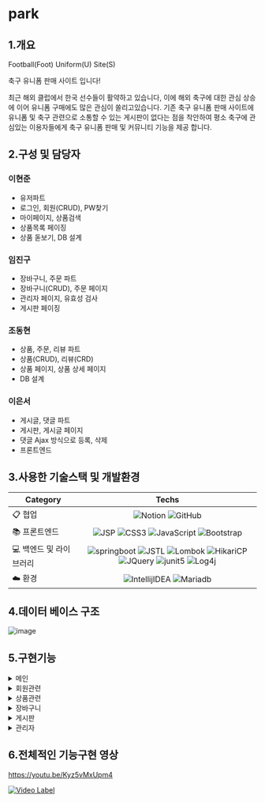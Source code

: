 <h1>park</h1>
<h2>1.개요</h2>
Football(Foot) Uniform(U) Site(S) 

축구 유니폼 판매 사이트 입니다!

최근 해외 클럽에서 한국 선수들이 활약하고 있습니다, 이에 해외 축구에 대한 관심 상승에 이어 유니폼 구매에도 많은 관심이 쏠리고있습니다.
기존 축구 유니폼 판매 사이트에 유니폼 및 축구 관련으로 소통할 수 있는 게시판이 없다는 점을 착안하여 평소 축구에 관심있는 이용자들에게 축구 유니폼 판매 및 커뮤니티 기능을 제공 합니다.
 <h2>2.구성 및 담당자</h2>
 
 ### 이현준

- 유저파트
- 로그인, 회원(CRUD), PW찾기
- 마이페이지, 상품검색
- 상품목록 페이징
- 상품 돋보기, DB 설계

### 임진구

- 장바구니, 주문 파트
- 장바구니(CRUD), 주문 페이지
- 관리자 페이지, 유효성 검사
- 게시판 페이징


### 조동현

- 상품, 주문, 리뷰 파트
- 상품(CRUD), 리뷰(CRD)
- 상품 페이지, 상품 상세 페이지
- DB 설계


### 이은서

- 게시글, 댓글 파트
- 게시판, 게시글 페이지
- 댓글 Ajax 방식으로 등록, 삭제
- 프론트엔드


 <h2>3.사용한 기술스택 및 개발환경</h2>
 
 | Category 	| Techs 	|
|---	|:---:	|
| 📋 협업 	|   ![Notion](https://img.shields.io/badge/Notion-000000.svg?style=flat-square&logo=notion&logoColor=white)   ![GitHub](https://img.shields.io/badge/GitHub-181717.svg?style=flat-square&logo=github&logoColor=white) 	|
| 📚 프론트엔드 	| ![JSP](https://img.shields.io/badge/JSP-000000.svg?style=flat-square&logo=JSP&logoColor=white) ![CSS3](https://img.shields.io/badge/CSS3-%231572B6.svg?style=flat-square&logo=css3&logoColor=white) ![JavaScript](https://img.shields.io/badge/Javascript-%23323330.svg?style=flat-square&logo=javascript&logoColor=%23F7DF1E)  ![Bootstrap](https://img.shields.io/badge/Bootstrap-%23563D7C.svg?style=flat-square&logo=bootstrap&logoColor=white) | 
| 💻 백엔드 및 라이브러리 	| ![springboot](https://img.shields.io/badge/springboot-%6DB33F.svg?style=flat-square&logo=springboot&logoColor=white) ![JSTL](https://img.shields.io/badge/JSTL-007ACC.svg?style=flat-square&logo=JSTL&logoColor=white) ![Lombok](https://img.shields.io/badge/Lombok-FF0000.svg?style=flat-square&logo=Lombok&logoColor=white) ![HikariCP](https://img.shields.io/badge/HikariCP-000000.svg?style=flat-square&logo=HikariCP&logoColor=white) ![JQuery](https://img.shields.io/badge/jquery-%230769AD.svg?style=flat-square&logo=jquery&logoColor=white) ![junit5](https://img.shields.io/badge/junit5-%25A162.svg?style=flat-square&logo=junit5&logoColor=white) ![Log4j](https://img.shields.io/badge/Log4j-%23FA0F00.svg?style=flat-square&logo=Log4j&logoColor=white) |
| ☁️ 환경 | ![IntellijIDEA](https://img.shields.io/badge/IntellijIDEA-000000.svg?style=flat-square&logo=intellijidea&logoColor=white) ![Mariadb](https://img.shields.io/badge/MariaDB-003545.svg?style=flat-square&logo=mariadb&logoColor=white) |

 <h2>4.데이터 베이스 구조</h2>
 
 ![image](https://github.com/jingugugu/FUS/assets/116573862/face051e-9ab3-4fb3-b764-77493799e077)

 
 <h2>5.구현기능</h2>

 <details>
  <summary>메인</summary>
   
  <img width="1031" alt="스크린샷 2024-01-26 오전 11 18 09" src="https://github.com/jingugugu/FUS/assets/116573862/a5890adb-b467-437e-95ee-b519c27a49b8">

 </details>

<details>
  <summary>회원관련</summary>

  <h2>로그인</h2>
  <img width="1031" alt="스크린샷 2024-01-26 오전 11 20 57" src="https://github.com/jingugugu/FUS/assets/116573862/10fbad5a-2ab2-4cb4-991c-299e7e688c9f">

  <h2>회원가입</h2>
  <img width="1031" alt="스크린샷 2024-01-26 오전 11 30 36" src="https://github.com/jingugugu/FUS/assets/116573862/d14d9814-9970-4e88-8486-c504233ccfbd">

  <h2>비밀번호 찾기/재설정</h2>
  <img width="1031" alt="스크린샷 2024-01-26 오전 11 31 55" src="https://github.com/jingugugu/FUS/assets/116573862/8c5ad024-0a21-4877-9cd1-9d346949d9ba">
  <img width="1031" alt="스크린샷 2024-01-26 오전 11 32 10" src="https://github.com/jingugugu/FUS/assets/116573862/b482b0a4-935e-4b44-b746-21af9c4fcdc8">
  
  <h2>마이페이지</h2>
  <img width="1041" alt="스크린샷 2024-01-26 오전 11 33 42" src="https://github.com/jingugugu/FUS/assets/116573862/eafb1c48-cc23-45fb-ac5e-0780c47f506e">

  <h2>회원정보수정</h2>
  <img width="1041" alt="스크린샷 2024-01-26 오전 11 34 54" src="https://github.com/jingugugu/FUS/assets/116573862/e94cfede-068a-45e0-b22b-49d566665766">

</details>

<details>
  <summary>상품관련</summary>
  
  <h2>상품 목록</h2>
  <img width="993" alt="스크린샷 2024-01-26 오전 11 37 24" src="https://github.com/jingugugu/FUS/assets/116573862/c9eccf58-400d-48d8-974b-b50d281f6016">

  <h2>상품 상세</h2>
  <img width="993" alt="스크린샷 2024-01-26 오전 11 38 11" src="https://github.com/jingugugu/FUS/assets/116573862/9bf400a4-7d05-47b7-a42b-a1b2c5829a32">

  <h2>상품 검색</h2>
  <img width="965" alt="스크린샷 2024-01-26 오전 11 39 09" src="https://github.com/jingugugu/FUS/assets/116573862/ce70b641-ee70-422e-8bc1-867ff5b0c628">
  
</details>

<details>
  <summary>장바구니</summary>

  <h2>장바구니</h2>
  <img width="937" alt="스크린샷 2024-01-26 오전 11 41 22" src="https://github.com/jingugugu/FUS/assets/116573862/4e9c2f11-4d93-4098-9c5d-6e8ea1a6d2ba">

  <h2>주문</h2>
  <img width="988" alt="스크린샷 2024-01-26 오전 11 41 55" src="https://github.com/jingugugu/FUS/assets/116573862/e8ec7e77-9659-488e-981d-25b4b492ea4b">

</details>

<details>
  <summary>게시판</summary>

  <h2>목록</h2>
  <img width="1028" alt="스크린샷 2024-01-26 오전 11 44 19" src="https://github.com/jingugugu/FUS/assets/116573862/82032e0d-ee1c-4ea3-ad3e-f09d6256f499">

  <h2>게시글</h2>
  <img width="990" alt="스크린샷 2024-01-26 오전 11 44 48" src="https://github.com/jingugugu/FUS/assets/116573862/54656a23-459a-4d2f-b699-1ecfdd287b2f">

</details>

<details>
  <summary>관리자</summary>

  <h2>상품 등록/수정</h2>
  <img width="1013" alt="스크린샷 2024-01-26 오전 11 46 48" src="https://github.com/jingugugu/FUS/assets/116573862/feef14bc-481b-4b2b-81ab-445a6475661c">
  <img width="817" alt="스크린샷 2024-01-26 오전 11 47 26" src="https://github.com/jingugugu/FUS/assets/116573862/bb62aef7-e3d4-407e-b9a7-8775c2ed9aa6">
  <img width="917" alt="스크린샷 2024-01-26 오전 11 47 55" src="https://github.com/jingugugu/FUS/assets/116573862/b9dcd546-f57b-4950-a151-d981fd9cccc5">

</details>

<h2>6.전체적인 기능구현 영상</h2>

https://youtu.be/Kyz5vMxUpm4

[![Video Label](http://img.youtube.com/vi/Kyz5vMxUpm4/0.jpg)](https://youtu.be/Kyz5vMxUpm4?t=0s)
